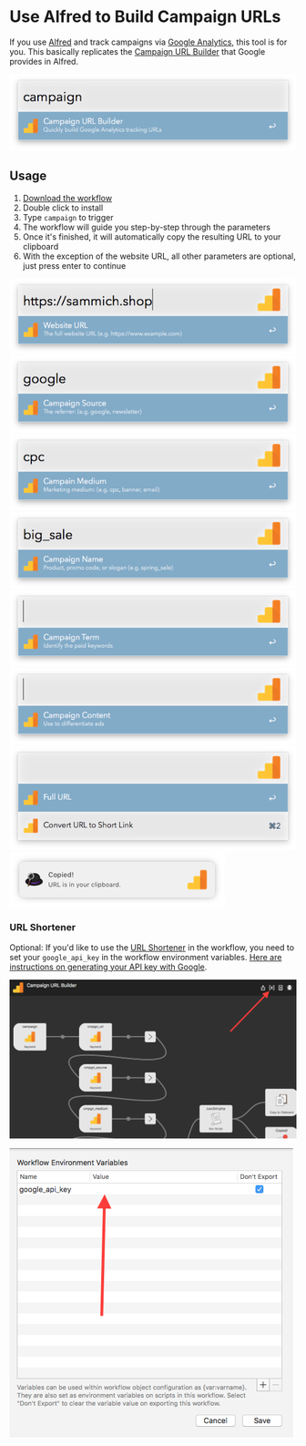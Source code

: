 # Use Alfred to Build Campaign URLs
If you use [Alfred](https://www.alfredapp.com/) and track campaigns via [Google Analytics](https://analytics.google.com/), this tool is for you. This basically replicates the [Campaign URL Builder](https://ga-dev-tools.appspot.com/campaign-url-builder/) that Google provides in Alfred.

![Initial Screen](screenshots/initial-screen.png)

## Usage
1. [Download the workflow](https://github.com/sammichshop/alfred-campaign-url-builder/raw/master/Campaign%20URL%20Builder.alfredworkflow)
2. Double click to install
3. Type `campaign` to trigger
4. The workflow will guide you step-by-step through the parameters
5. Once it's finished, it will automatically copy the resulting URL to your clipboard
6. With the exception of the website URL, all other parameters are optional, just press enter to continue

![url](screenshots/url.png)
![source](screenshots/source.png)
![medium](screenshots/medium.png)
![name](screenshots/name.png)
![term](screenshots/term.png)
![content](screenshots/content.png)
![shorten](screenshots/shorten.png)
![notification](screenshots/notification.png)

### URL Shortener

Optional: If you'd like to use the [URL Shortener](https://developers.google.com/url-shortener/) in the workflow, you need to set your `google_api_key` in the workflow environment variables. [Here are instructions on generating your API key with Google](https://developers.google.com/url-shortener/v1/getting_started#APIKey).

![Variables Button](screenshots/variable-button.png)

![Variables Screen](screenshots/variable-screen.png)


